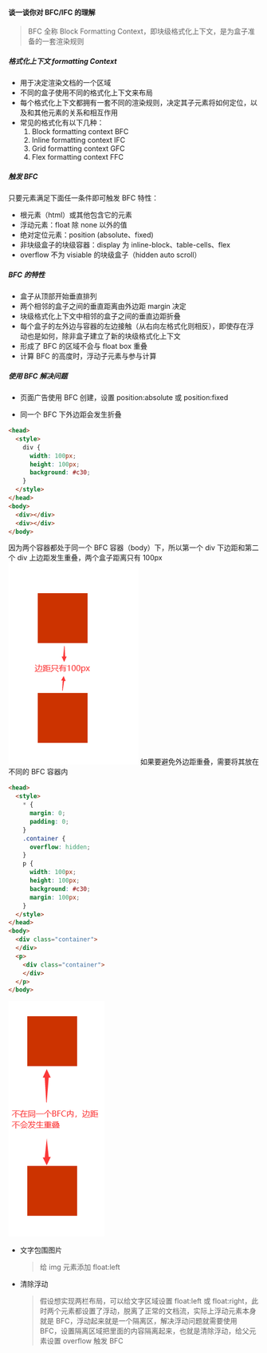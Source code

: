 #### 谈一谈你对 BFC/IFC 的理解

> BFC 全称 Block Formatting Context，即块级格式化上下文，是为盒子准备的一套渲染规则

##### 格式化上下文 formatting Context

- 用于决定渲染文档的一个区域
- 不同的盒子使用不同的格式化上下文来布局
- 每个格式化上下文都拥有一套不同的渲染规则，决定其子元素将如何定位，以及和其他元素的关系和相互作用
- 常见的格式化有以下几种：
  1. Block formatting context BFC
  2. Inline formatting context IFC
  3. Grid formatting context GFC
  4. Flex formatting context FFC

##### 触发 BFC

只要元素满足下面任一条件即可触发 BFC 特性：

- 根元素（html）或其他包含它的元素
- 浮动元素：float 除 none 以外的值
- 绝对定位元素：position (absolute、fixed)
- 非块级盒子的块级容器：display 为 inline-block、table-cells、flex
- overflow 不为 visiable 的块级盒子（hidden auto scroll）

##### BFC 的特性

- 盒子从顶部开始垂直排列
- 两个相邻的盒子之间的垂直距离由外边距 margin 决定
- 块级格式化上下文中相邻的盒子之间的垂直边距折叠
- 每个盒子的左外边与容器的左边接触（从右向左格式化则相反），即使存在浮动也是如何，除非盒子建立了新的块级格式化上下文
- 形成了 BFC 的区域不会与 float box 重叠
- 计算 BFC 的高度时，浮动子元素与参与计算

##### 使用 BFC 解决问题

- 页面广告使用 BFC 创建，设置 position:absolute 或 position:fixed

- 同一个 BFC 下外边距会发生折叠

```html
<head>
  <style>
    div {
      width: 100px;
      height: 100px;
      background: #c30;
    }
  </style>
</head>
<body>
  <div></div>
  <div></div>
</body>
```

因为两个容器都处于同一个 BFC 容器（body）下，所以第一个 div 下边距和第二个 div 上边距发生重叠，两个盒子距离只有 100px
![BFC外边距折叠](./basicImage/BFC外边距折叠.jpg)
如果要避免外边距重叠，需要将其放在不同的 BFC 容器内

```html
<head>
  <style>
    * {
      margin: 0;
      padding: 0;
    }
    .container {
      overflow: hidden;
    }
    p {
      width: 100px;
      height: 100px;
      background: #c30;
      margin: 100px;
    }
  </style>
</head>
<body>
  <div class="container">
  </div>
  <p>
    <div class="container">
    </div>
  </p>
</body>
```

![不同BFC容器不会发生重叠](./basicImage/不同BFC容器不会发生重叠.jpg)

- 文字包围图片

  > 给 img 元素添加 float:left

- 清除浮动
  > 假设想实现两栏布局，可以给文字区域设置 float:left 或 float:right，此时两个元素都设置了浮动，脱离了正常的文档流，实际上浮动元素本身就是 BFC，浮动起来就是一个隔离区，解决浮动问题就需要使用 BFC，设置隔离区域把里面的内容隔离起来，也就是清除浮动，给父元素设置 overflow 触发 BFC

